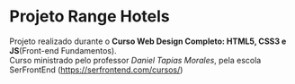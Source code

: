 # Projeto Range Hotels
 Projeto realizado durante o __Curso Web Design Completo: HTML5, CSS3 e JS__(Front-end Fundamentos).  
 Curso ministrado pelo professor *Daniel Tapias Morales*, pela escola SerFrontEnd (https://serfrontend.com/cursos/)

